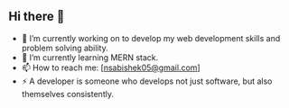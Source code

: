 ## Hi there 👋

- 🔭 I’m currently working on to develop my web development skills and problem solving ability.
- 🌱 I’m currently learning MERN stack.
- 📫 How to reach me: [nsabishek05@gmail.com]
- ⚡ A developer is someone who develops not just software, but also themselves consistently.

<!--
**ABISHEK-NS1/ABISHEK-NS1** is a ✨ _special_ ✨ repository because its `README.md` (this file) appears on your GitHub profile.

Here are some ideas to get you started:

- 🔭 I’m currently working on ...
- 🌱 I’m currently learning ...
- 👯 I’m looking to collaborate on ...
- 🤔 I’m looking for help with ...
- 💬 Ask me about ...
- 📫 How to reach me: ...
- 😄 Pronouns: ...
- ⚡ Fun fact: ...
-->
